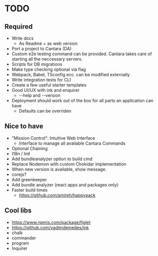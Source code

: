 # TODO

## Required

- Write docs
  - As Readme + as web version
- Port a project to Cantara (DA)
- Custom e2e testing command can be provided. Cantara takes care of starting all the neccessary servers.
- Scripts for DB migrations
- Make type checking optional via flag
- Webpack, Babel, TSconfig ecc. can be modified externally
- Write integration tests for CLI
- Create a few useful starter templates
- Good UI/UX with ink and enquirer
  - --help and --version
- Deployment should work out of the box for all parts an application can have
  - Defaults can be overriden

## Nice to have

- "Mission Control": Intuitive Web Interface
  - Interface to manage all available Cantara Commands
- Optional Chaining
- I18n / Intl
- Add bundleanalyzer option to build cmd
- Replace Nodemon with custom Chokidar implementation
- When new version is available, show message.
- corejs?
- Add greenkeeper
- Add bundle analyzer (react apps and packages only)
- Faster build times
  - https://github.com/amireh/happypack

## Cool libs

- https://www.npmjs.com/package/figlet
- https://github.com/vadimdemedes/ink
- chalk
- commander
- program
- Inquirer
